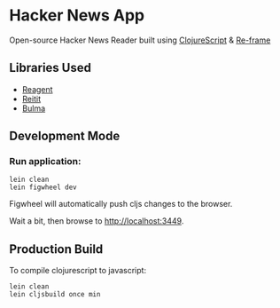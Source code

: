 # Hacker News App

Open-source Hacker News Reader built using [ClojureScript](https://clojurescript.org) & [Re-frame](https://github.com/Day8/re-frame)

## Libraries Used
- [Reagent](https://reagent-project.github.io)
- [Reitit](https://metosin.github.io/reitit/)
- [Bulma](https://bulma.io)

## Development Mode

### Run application:

```
lein clean
lein figwheel dev
```

Figwheel will automatically push cljs changes to the browser.

Wait a bit, then browse to [http://localhost:3449](http://localhost:3449).

## Production Build


To compile clojurescript to javascript:

```
lein clean
lein cljsbuild once min
```
